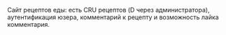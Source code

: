 Сайт рецептов еды: есть CRU рецептов (D через администратора), аутентификация юзера, комментарий к рецепту и возможность лайка комментария.
